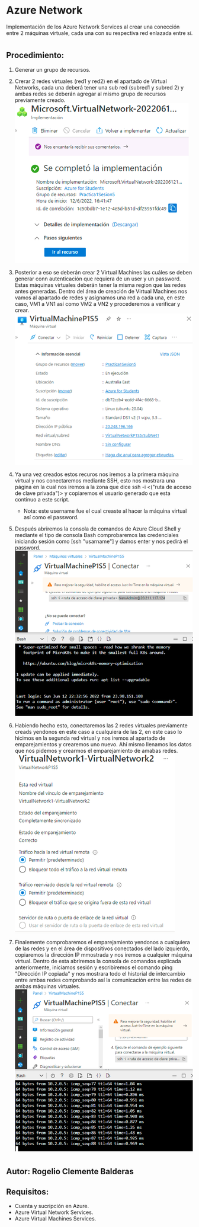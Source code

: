 # Azure Network
Implementación de los Azure Network Services al crear una conección entre 2 máquinas virtuale, cada una con su respectiva red enlazada entre sí.

#
Procedimiento:
-
1. Generar un grupo de recursos.
2. Crerar 2 redes virtuales (red1 y red2) en el apartado de Virtual Networks, cada una deberá tener una sub red (subred1 y subred 2) y ambas redes se deberán agregar al mismo grupo de recursos previamente creado.
![screenshot](ss16.png)
3. Posterior a eso se deberán crear 2 Virtual Machines las cuáles se deben generar conn autenticación que requiera de un user y un password. Estas máquinas virtuales deberán tener la misma region que las redes antes generadas. Dentro del área de creación de Virtual Machines nos vamos al apartado de redes y asignamos una red a cada una, en este caso, VM1 a VN1 así como VM2 a VN2 y procederemos a verificar y crear.
![screenshot](Images\ss17.png)
4. Ya una vez creados estos recuros nos iremos a la primera máquina virtual y nos conectaremos mediante SSH, esto nos mostrara una página en la cual nos iremos a la zona que dice ssh -i <("ruta de acceso de clave privada")> y copiaremos el usuario generado que esta continuo a este script.
    * Nota: este username fue el cual creaste al hacer la máquina virtual así como el password.

5. Después abriremos la consola de comandos de Azure Cloud Shell y mediante el tipo de consola Bash comprobaremos las credenciales iniciando sesión como [ssh "usarname"]  y damos enter y nos pedirá el password.
![screenshot](Images\ss18.png)
6. Habiendo hecho esto, conectaremos las 2 redes virtuales previamente creads yendonos en este caso a cualquiera de las 2, en este caso lo hicimos en la segunda red virtual y nos iremos al apartado de emparejamientos y crearemos uno nuevo. Ahí mismo llenamos los datos que nos pidemos y crearmos el emparejamiento de amabas redes.
![screenshot](Images\ss19.png)
7. Finalemente comprobaremos el emparejamiento yendonos a cualquiera de las redes y en el área de dispositivos conectados del lado izquierdo, copiaremos la dirección IP mmostrada y nos iremos a cualquier máquina virtual. Dentro de esta abriremos la consola de comandos explicada anteriormente, iniciamos sesión y escribiremos el comando ping "Dirección IP copiada" y nos mostrara todo el historial de intercambio entre ambas redes comprobando así la comunicación entre las redes de ambas máquinas virtuales.
![screenshot](Images\ss20.png)

#
Autor: Rogelio Clemente Balderas
-

Requisitos:
-
- Cuenta y sucripción en Azure.
- Azure Virtual Network Services.
- Azure Virtual Machines Services.
#

